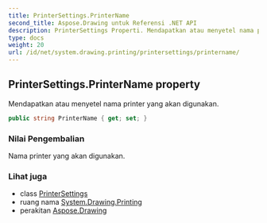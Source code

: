 ```yaml
---
title: PrinterSettings.PrinterName
second_title: Aspose.Drawing untuk Referensi .NET API
description: PrinterSettings Properti. Mendapatkan atau menyetel nama printer yang akan digunakan.
type: docs
weight: 20
url: /id/net/system.drawing.printing/printersettings/printername/
---
```

## PrinterSettings.PrinterName property

Mendapatkan atau menyetel nama printer yang akan digunakan.

```csharp
public string PrinterName { get; set; }
```

### Nilai Pengembalian

Nama printer yang akan digunakan.

### Lihat juga

* class [PrinterSettings](../)
* ruang nama [System.Drawing.Printing](../../printersettings/)
* perakitan [Aspose.Drawing](../../../)


